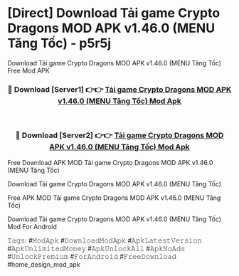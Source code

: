 # [Direct] Download Tải game Crypto Dragons MOD APK v1.46.0 (MENU Tăng Tốc) - p5r5j
Download Tải game Crypto Dragons MOD APK v1.46.0 (MENU Tăng Tốc) Free Mod APK

<div align="center">
<h3>🔴 Download [Server1] 👉👉 <a href="https://apk-comot.site?title=Tải_game_Crypto_Dragons_MOD_APK_v1.46.0_(MENU_Tăng_Tốc)">Tải game Crypto Dragons MOD APK v1.46.0 (MENU Tăng Tốc) Mod Apk</a></h3><br>

<h3>🔴 Download [Server2] 👉👉 <a href="https://apk-comot.site?title=Tải_game_Crypto_Dragons_MOD_APK_v1.46.0_(MENU_Tăng_Tốc)">Tải game Crypto Dragons MOD APK v1.46.0 (MENU Tăng Tốc) Mod Apk</a></h3>
</div>


Free Download APK MOD Tải game Crypto Dragons MOD APK v1.46.0 (MENU Tăng Tốc)

Download Tải game Crypto Dragons MOD APK v1.46.0 (MENU Tăng Tốc) 

Free APK MOD Tải game Crypto Dragons MOD APK v1.46.0 (MENU Tăng Tốc) 

Download Tải game Crypto Dragons MOD APK v1.46.0 (MENU Tăng Tốc) Mod For Android

𝚃𝚊𝚐𝚜: #𝙼𝚘𝚍𝙰𝚙𝚔 #𝙳𝚘𝚠𝚗𝚕𝚘𝚊𝚍𝙼𝚘𝚍𝙰𝚙𝚔 #𝙰𝚙𝚔𝙻𝚊𝚝𝚎𝚜𝚝𝚅𝚎𝚛𝚜𝚒𝚘𝚗 #𝙰𝚙𝚔𝚄𝚗𝚕𝚒𝚖𝚒𝚝𝚎𝚍𝙼𝚘𝚗𝚎𝚢 #𝙰𝚙𝚔𝚄𝚗𝚕𝚘𝚌𝚔𝙰𝚕𝚕 #𝙰𝚙𝚔𝙽𝚘𝙰𝚍𝚜 #𝚄𝚗𝚕𝚘𝚌𝚔𝙿𝚛𝚎𝚖𝚒𝚞𝚖 #𝙵𝚘𝚛𝙰𝚗𝚍𝚛𝚘𝚒𝚍 #𝙵𝚛𝚎𝚎𝙳𝚘𝚠𝚗𝚕𝚘𝚊𝚍 #home_design_mod_apk